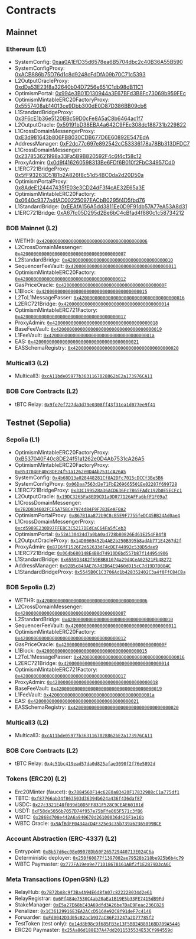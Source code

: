 # Contracts

## Mainnet

### Ethereum (L1)

- SystemConfig: [0xaa0A1EfD35d6578ea6B5704dbc2c40B36A55B590](https://etherscan.io/address/0xaa0A1EfD35d6578ea6B5704dbc2c40B36A55B590)
- SystemConfigProxy: [0xACB886b75D76d1c8d9248cFdDfA09b70C71c5393](https://etherscan.io/address/0xACB886b75D76d1c8d9248cFdDfA09b70C71c5393)
- L2OutputOracleProxy: [0xdDa53E23f8a32640b04D7256e651C1db98dB11C1](https://etherscan.io/address/0xdDa53E23f8a32640b04D7256e651C1db98dB11C1)
- OptimismPortal: [0x994e3B01D130944a3E67BFd3B8Fc73069b959FEc](https://etherscan.io/address/0x994e3B01D130944a3E67BFd3B8Fc73069b959FEc)
- OptimismMintableERC20FactoryProxy: [0x5557408ab14013ce9Dbb300dE0D87D386BB09cb6](https://etherscan.io/address/0x5557408ab14013ce9Dbb300dE0D87D386BB09cb6)
- L1StandardBridgeProxy: [0x3F6cE1b36e5120BBc59D0cFe8A5aC8b6464ac1f7](https://etherscan.io/address/0x3F6cE1b36e5120BBc59D0cFe8A5aC8b6464ac1f7)
- L2OutputOracle: [0x59191bD38EBA4a642C9FEc308dc188731b229822](https://etherscan.io/address/0x59191bD38EBA4a642C9FEc308dc188731b229822)
- L1CrossDomainMessengerProxy: [0xE3d981643b806FB8030CDB677D6E60892E547EdA](https://etherscan.io/address/0xE3d981643b806FB8030CDB677D6E60892E547EdA)
- AddressManager: [0xF2dc77c697e892542cC53336178a78Bb313DFDC7](https://etherscan.io/address/0xF2dc77c697e892542cC53336178a78Bb313DFDC7)
- L1CrossDomainMessenger: [0x237853621998a33Fa5B9B820592F4c6f4c158c12](https://etherscan.io/address/0x237853621998a33Fa5B9B820592F4c6f4c158c12)
- ProxyAdmin: [0x0d9f416260598313Be6FDf6B010f2FbC34957Cd0](https://etherscan.io/address/0x0d9f416260598313Be6FDf6B010f2FbC34957Cd0)
- L1ERC721BridgeProxy: [0x5fF93263D5181b2A826f8c51d54BC0da2d20D50a](https://etherscan.io/address/0x5fF93263D5181b2A826f8c51d54BC0da2d20D50a)
- OptimismPortalProxy: [0x8AdeE124447435fE03e3CD24dF3f4cAE32E65a3E](https://etherscan.io/address/0x8AdeE124447435fE03e3CD24dF3f4cAE32E65a3E)
- OptimismMintableERC20Factory: [0x0640c9377a4fAC00225097EACbB0295f4D5fbd76](https://etherscan.io/address/0x0640c9377a4fAC00225097EACbB0295f4D5fbd76)
- L1StandardBridge: [0xEEAfA156A5dd3811Ee0D9F91db57A77eA53A8d31](https://etherscan.io/address/0xEEAfA156A5dd3811Ee0D9F91db57A77eA53A8d31)
- L1ERC721Bridge: [0xA67fc05D295d2Be6bC4cBfad4f880c1c58734212](https://etherscan.io/address/0xA67fc05D295d2Be6bC4cBfad4f880c1c58734212)

### BOB Mainnet (L2)

- WETH9: [`0x4200000000000000000000000000000000000006`](https://explorer.gobob.xyz/address/0x4200000000000000000000000000000000000006)
- L2CrossDomainMessenger: [`0x4200000000000000000000000000000000000007`](https://explorer.gobob.xyz/address/0x4200000000000000000000000000000000000007)
- L2StandardBridge: [`0x4200000000000000000000000000000000000010`](https://explorer.gobob.xyz/address/0x4200000000000000000000000000000000000010)
- SequencerFeeVault: [`0x4200000000000000000000000000000000000011`](https://explorer.gobob.xyz/address/0x4200000000000000000000000000000000000011)
- OptimismMintableERC20Factory: [`0x4200000000000000000000000000000000000012`](https://explorer.gobob.xyz/address/0x4200000000000000000000000000000000000012)
- GasPriceOracle: [`0x420000000000000000000000000000000000000F`](https://explorer.gobob.xyz/address/0x420000000000000000000000000000000000000F)
- L1Block: [`0x4200000000000000000000000000000000000015`](https://explorer.gobob.xyz/address/0x4200000000000000000000000000000000000015)
- L2ToL1MessagePasser: [`0x4200000000000000000000000000000000000016`](https://explorer.gobob.xyz/address/0x4200000000000000000000000000000000000016)
- L2ERC721Bridge: [`0x4200000000000000000000000000000000000014`](https://explorer.gobob.xyz/address/0x4200000000000000000000000000000000000014)
- OptimismMintableERC721Factory: [`0x4200000000000000000000000000000000000017`](https://explorer.gobob.xyz/address/0x4200000000000000000000000000000000000017)
- ProxyAdmin: [`0x4200000000000000000000000000000000000018`](https://explorer.gobob.xyz/address/0x4200000000000000000000000000000000000018)
- BaseFeeVault: [`0x4200000000000000000000000000000000000019`](https://explorer.gobob.xyz/address/0x4200000000000000000000000000000000000019)
- L1FeeVault: [`0x420000000000000000000000000000000000001a`](https://explorer.gobob.xyz/address/0x420000000000000000000000000000000000001a)
- EAS: [`0x4200000000000000000000000000000000000021`](https://explorer.gobob.xyz/address/0x4200000000000000000000000000000000000021)
- EASSchemaRegistry: [`0x4200000000000000000000000000000000000020`](https://explorer.gobob.xyz/address/0x4200000000000000000000000000000000000020)

### Multicall3 (L2)

- Multicall3: [`0xcA11bde05977b3631167028862bE2a173976CA11`](https://explorer.gobob.xyz/address/0xcA11bde05977b3631167028862bE2a173976CA11)

### BOB Core Contracts (L2)

- tBTC Relay: [`0x9fe7ef727da3d79e0308ff43f31ea1d077ee9f41`](https://explorer.gobob.xyz/address/0x9fe7ef727da3d79e0308ff43f31ea1d077ee9f41)

## Testnet (Sepolia)

### Sepolia (L1)

- OptimismMintableERC20FactoryProxy: [0xB537040F40c8DE24f51a1262e0D4Ab7531cA26A5](https://sepolia.etherscan.io/address/0xB537040F40c8DE24f51a1262e0D4Ab7531cA26A5)
- OptimismMintableERC20FactoryProxy: [`0xB537040F40c8DE24f51a1262e0D4Ab7531cA26A5`](https://sepolia.etherscan.io/address/0xB537040F40c8DE24f51a1262e0D4Ab7531cA26A5)
- SystemConfig: [`0x4b68D13a028448281Cf8A2DFc7015cDCCf3Be5B6`](https://sepolia.etherscan.io/address/0x4b68D13a028448281Cf8A2DFc7015cDCCf3Be5B6)
- SystemConfigProxy: [`0x06Daa7563d2e71FbE269665501Ee02287f699728`](https://sepolia.etherscan.io/address/0x06Daa7563d2e71FbE269665501Ee02287f699728)
- L1ERC721BridgeProxy: [`0x33C199528a36ACD636Fc7B65FAdc192b0E5ECFc1`](https://sepolia.etherscan.io/address/0x33C199528a36ACD636Fc7B65FAdc192b0E5ECFc1)
- L2OutputOracle: [`0x19DC3265Fa8ED9CD1a9D077126AFFa6bfF1F09a7`](https://sepolia.etherscan.io/address/0x19DC3265Fa8ED9CD1a9D077126AFFa6bfF1F09a7)
- L1CrossDomainMessenger: [`0x7B2D8D4602FCE5A75BCe7974d84F9F783EeAF0A2`](https://sepolia.etherscan.io/address/0x7B2D8D4602FCE5A75BCe7974d84F9F783EeAF0A2)
- OptimismPortalProxy: [`0x867B1Aa872b9C8cB5E9F7755feDC45BB24Ad0ae4`](https://sepolia.etherscan.io/address/0x867B1Aa872b9C8cB5E9F7755feDC45BB24Ad0ae4)
- L1CrossDomainMessengerProxy: [`0xcd5989E230D97FFE8C3C5217DEdCaC64Fa5fCeb3`](https://sepolia.etherscan.io/address/0xcd5989E230D97FFE8C3C5217DEdCaC64Fa5fCeb3)
- OptimismPortal: [`0x52A130424d7a0bA0ad728b80826Ed61E254FB4f8`](https://sepolia.etherscan.io/address/0x52A130424d7a0bA0ad728b80826Ed61E254FB4f8)
- L2OutputOracleProxy: [`0x14D0069452b4AE2b250B395b8adAb771E4267d2f`](https://sepolia.etherscan.io/address/0x14D0069452b4AE2b250B395b8adAb771E4267d2f)
- ProxyAdmin: [`0x87E6fF1526F2d52633dF4cDEF44992c530D5dae9`](https://sepolia.etherscan.io/address/0x87E6fF1526F2d52633dF4cDEF44992c530D5dae9)
- L1ERC721Bridge: [`0x064b680148E4B8d74910D6bd557b87f144954906`](https://sepolia.etherscan.io/address/0x064b680148E4B8d74910D6bd557b87f144954906)
- L1StandardBridge: [`0x6559D3482f59E8B81074a29d4CeA02521Fb48272`](https://sepolia.etherscan.io/address/0x6559D3482f59E8B81074a29d4CeA02521Fb48272)
- AddressManager: [`0x92B5c849AE767d2D64E9460dD15cC7d19D70084C`](https://sepolia.etherscan.io/address/0x92B5c849AE767d2D64E9460dD15cC7d19D70084C)
- L1StandardBridgeProxy: [`0x5545B0C1C3706Ad1b428352402C3a4f0FfC84CBa`](https://sepolia.etherscan.io/address/0x5545B0C1C3706Ad1b428352402C3a4f0FfC84CBa)

### BOB Sepolia (L2)

- WETH9: [`0x4200000000000000000000000000000000000006`](https://testnet-explorer.gobob.xyz/address/0x4200000000000000000000000000000000000006)
- L2CrossDomainMessenger: [`0x4200000000000000000000000000000000000007`](https://testnet-explorer.gobob.xyz/address/0x4200000000000000000000000000000000000007)
- L2StandardBridge: [`0x4200000000000000000000000000000000000010`](https://testnet-explorer.gobob.xyz/address/0x4200000000000000000000000000000000000010)
- SequencerFeeVault: [`0x4200000000000000000000000000000000000011`](https://testnet-explorer.gobob.xyz/address/0x4200000000000000000000000000000000000011)
- OptimismMintableERC20Factory: [`0x4200000000000000000000000000000000000012`](https://testnet-explorer.gobob.xyz/address/0x4200000000000000000000000000000000000012)
- GasPriceOracle: [`0x420000000000000000000000000000000000000F`](https://testnet-explorer.gobob.xyz/address/0x420000000000000000000000000000000000000F)
- L1Block: [`0x4200000000000000000000000000000000000015`](https://testnet-explorer.gobob.xyz/address/0x4200000000000000000000000000000000000015)
- L2ToL1MessagePasser: [`0x4200000000000000000000000000000000000016`](https://testnet-explorer.gobob.xyz/address/0x4200000000000000000000000000000000000016)
- L2ERC721Bridge: [`0x4200000000000000000000000000000000000014`](https://testnet-explorer.gobob.xyz/address/0x4200000000000000000000000000000000000014)
- OptimismMintableERC721Factory: [`0x4200000000000000000000000000000000000017`](https://testnet-explorer.gobob.xyz/address/0x4200000000000000000000000000000000000017)
- ProxyAdmin: [`0x4200000000000000000000000000000000000018`](https://testnet-explorer.gobob.xyz/address/0x4200000000000000000000000000000000000018)
- BaseFeeVault: [`0x4200000000000000000000000000000000000019`](https://testnet-explorer.gobob.xyz/address/0x4200000000000000000000000000000000000019)
- L1FeeVault: [`0x420000000000000000000000000000000000001a`](https://testnet-explorer.gobob.xyz/address/0x420000000000000000000000000000000000001a)
- EAS: [`0x4200000000000000000000000000000000000021`](https://testnet-explorer.gobob.xyz/address/0x4200000000000000000000000000000000000021)
- EASSchemaRegistry: [`0x4200000000000000000000000000000000000020`](https://testnet-explorer.gobob.xyz/address/0x4200000000000000000000000000000000000020)

### Multicall3 (L2)

- Multicall3: [`0xcA11bde05977b3631167028862bE2a173976CA11`](https://testnet-explorer.gobob.xyz/address/0xcA11bde05977b3631167028862bE2a173976CA11)

### BOB Core Contracts (L2)

- tBTC Relay: [`0x4c51bc419ead57da0d825afae3090f2f76e5892d`](https://testnet-explorer.gobob.xyz/address/0x4c51bc419ead57da0d825afae3090f2f76e5892d)

### Tokens (ERC20) (L2)

- Erc20Minter (faucet): [`0x7884560F14c62E0a83420F17832988cC1a775df1`](https://testnet-explorer.gobob.xyz/address/0x7884560F14c62E0a83420F17832988cC1a775df1)
- TBTC: [`0xf87766ab34f863503d36394b624a436f436daf87`](https://testnet-explorer.gobob.xyz/address/0xf87766ab34f863503d36394b624a436f436daf87)
- USDC: [`0x27c3321E40f039d10D5FF831F528C9CEAE601B1d`](https://testnet-explorer.gobob.xyz/address/0x27c3321E40f039d10D5FF831F528C9CEAE601B1d)
- USDT: [`0xF58de5056b7057D74f957e75bFfe865F571c3fB6`](https://testnet-explorer.gobob.xyz/address/0xF58de5056b7057D74f957e75bFfe865F571c3fB6)
- WBTC: [`0x2868d708e442A6a940670d26100036d426F1e16b`](https://testnet-explorer.gobob.xyz/address/0x2868d708e442A6a940670d26100036d426F1e16b)
- WBTC Oracle: [`0x9AfBdFF0434acD4F325e3c35b739a62365099BCE`](https://testnet-explorer.gobob.xyz/address/0x9AfBdFF0434acD4F325e3c35b739a62365099BCE)

### Account Abstraction (ERC-4337) (L2)

- Entrypoint: [`0x8b57d6ec08e09078Db50F265729440713E024C6a`](https://testnet-explorer.gobob.xyz/address/0x8b57d6ec08e09078Db50F265729440713E024C6a)
- Deterministic deployer: [`0x250f60877f1397002ae79528b218be925b6b4c79`](https://testnet-explorer.gobob.xyz/address/0x250f60877f1397002ae79528b218be925b6b4c79)
- WBTC Paymaster: [`0x777FA19ea9e771018678161ABf2f1E2879D3cA6C`](https://testnet-explorer.gobob.xyz/address/0x777FA19ea9e771018678161ABf2f1E2879D3cA6C)

### Meta Transactions (OpenGSN) (L2)

- RelayHub: [`0x7B72bA8c9f3Ba4A94E6d8fA07c822228034d2e61`](https://testnet-explorer.gobob.xyz/address/0x7B72bA8c9f3Ba4A94E6d8fA07c822228034d2e61)
- RelayRegistrar: [`0x6Ff484e7530C4ab20aEa1B19E5b33FE7415dB9Fd`](https://testnet-explorer.gobob.xyz/address/0x6Ff484e7530C4ab20aEa1B19E5b33FE7415dB9Fd)
- StakeManager: [`0xE5a27E68bE43A69dfd3A26be7DaE9Feac236C826`](https://testnet-explorer.gobob.xyz/address/0xE5a27E68bE43A69dfd3A26be7DaE9Feac236C826)
- Penalizer: [`0x1C36129916E3EA2ACcD516Ae92C8f91deF7c4146`](https://testnet-explorer.gobob.xyz/address/0x1C36129916E3EA2ACcD516Ae92C8f91deF7c4146)
- Forwarder: [`0xFd0042D3d05c82acb937aC86F23247a2D77785f2`](https://testnet-explorer.gobob.xyz/address/0xFd0042D3d05c82acb937aC86F23247a2D77785f2)
- TestToken (test only): [`0x14d8b98c9f685FB3e13F5BB24B8016BD709A5446`](https://testnet-explorer.gobob.xyz/address/0x14d8b98c9f685FB3e13F5BB24B8016BD709A5446)
- ERC20 Paymaster: [`0x25Aa86d188E37A47dd2011535534E53Cf994559d`](https://testnet-explorer.gobob.xyz/address/0x25Aa86d188E37A47dd2011535534E53Cf994559d)
